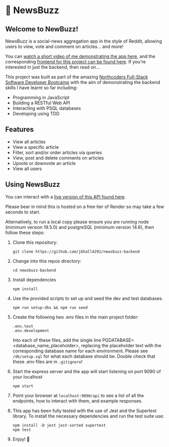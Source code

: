 # 🐝 NewsBuzz

## Welcome to NewBuzz!

NewsBuzz is a social-news aggregation app in the style of Reddit, allowing users to view, vote and comment on articles... and more!

You can [watch a short video of me demonstrating the app here](https://www.youtube.com/watch?v=CnuN6rD8j8w), and the corresponding [frontend for this project can be found here](https://github.com/jbhall4291/newsbuzz). If you're interested in just the backend, then read on...

This project was built as part of the amazing [Northcoders Full-Stack Software Developer Bootcamp](https://northcoders.com/) with the aim of demonstrating the backend skills I have learnt so far including:

* Programming in JavaScript
* Building a RESTful Web API
* Interacting with PSQL databases
* Developing using TDD

## Features

* View all articles
* View a specific article
* Filter, sort and/or order articles via queries
* View, post and delete comments on articles
* Upvote or downvote an article
* View all users

## Using NewsBuzz

You can interact with a [live version of this API found here](https://backend-project-nc-news-49l4.onrender.com/).

Please bear in mind this is hosted on a free tier of Render so may take a few seconds to start.

Alternatively, to run a local copy please ensure you are running node (minimum version 19.5.0) and postgreSQL (minimum version 14.6), then follow these steps:

1. Clone this repository:
   ```
   git clone https://github.com/jbhall4291/newsbuzz-backend
   ```

2. Change into this repos directory:
   ```
   cd newsbuzz-backend
   ```

3. Install dependencies
   ```
   npm install
   ```

4. Use the provided scripts to set up and seed the dev and test databases.
   ```
   npm run setup-dbs && npm run seed
   ```

5. Create the following two .env files in the main project folder:
   ```
   .env.test
   .env.development
   ```

   Into each of these files, add the single line PGDATABASE=<database_name_placeholder>, replacing the placeholder text with the corresponding database name for each environment. Please see `/db/setup.sql` for what each database should be. Double check that these .env files are in `.gitignore`!

6. Start the express server and the app will start listening on 
port 9090 of your localhost
   ```
   npm start
   ```
7. Point your browser at `localhost:9090/api` to see a list of all the endpoints, how to interact with them, and example responses.

8. This app has been fully tested with the use of Jest and the Supertest library. To install the necessary dependencies and run the test suite use:
   ```
   npm install -D jest jest-sorted supertest
   npm test
   ```

9. Enjoy! 🎉












